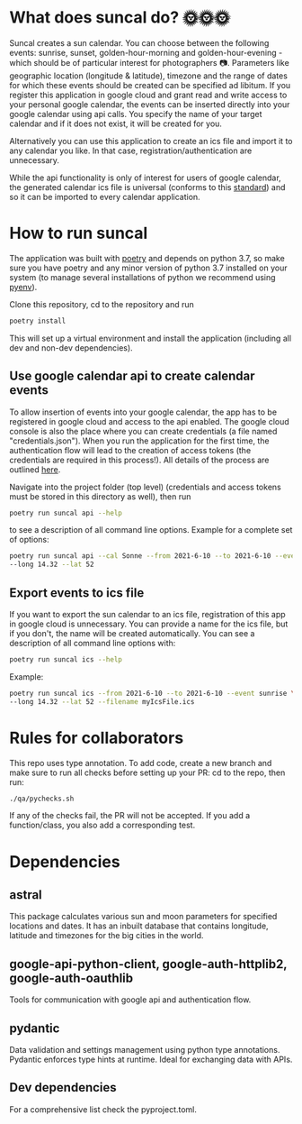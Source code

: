 # What does suncal do? 🌞🌞🌞

Suncal creates a sun calendar. You can choose between the following events: sunrise, sunset, golden-hour-morning and
golden-hour-evening - which should be of particular interest for photographers 📷.
Parameters like geographic location (longitude & latitude), timezone and the range of dates for which these events 
should be created can be specified ad libitum. If you register this application in google cloud and grant read and write
access to your personal google calendar, the events can be inserted directly into your google calendar using api calls.
You specify the name of your target calendar and if it does not exist, it will be created for you.

Alternatively you can use this application to create an ics file and import it to any calendar you like. In that case,
registration/authentication are unnecessary.  

While the api functionality is only of interest for users of google calendar, the generated calendar ics file is 
universal (conforms to this [standard](https://datatracker.ietf.org/doc/html/rfc5545#page-102)) and so it can be 
imported to every calendar application. 
 
# How to run suncal

The application was built with [poetry](https://python-poetry.org/) and depends on python 3.7, so make sure you have 
poetry and any minor version of python 3.7 installed on your system (to manage several installations of python we recommend 
using [pyenv](https://github.com/pyenv/pyenv)). 

Clone this repository, cd to the repository and run

```bash
poetry install
```
This will set up a virtual environment and install the application (including all dev and non-dev dependencies).

## Use google calendar api to create calendar events

To allow insertion of events into your google calendar, the app has to be registered in google cloud and access to the
api enabled. The google cloud console is also the place where you can create credentials (a file named "credentials.json").
When you run the application for the first time, the authentication flow will lead to the creation of access tokens (the
credentials are required in this process!). All details of the process are outlined 
[here](https://developers.google.com/calendar/quickstart/python). 

Navigate into the project folder (top level) (credentials and access tokens must be stored in this directory as well),
then run

```bash
poetry run suncal api --help
```

to see a description of all command line options.
Example for a complete set of options:

```bash
poetry run suncal api --cal Sonne --from 2021-6-10 --to 2021-6-10 --event sunrise --timezone 'Europe/Berlin' \
--long 14.32 --lat 52
```

## Export events to ics file

If you want to export the sun calendar to an ics file, registration of this app in google cloud is unnecessary.
You can provide a name for the ics file, but if you don't, the name will be created automatically. You can see a
description of all command line options with:

```bash
poetry run suncal ics --help
```

Example:

```bash
poetry run suncal ics --from 2021-6-10 --to 2021-6-10 --event sunrise \
--long 14.32 --lat 52 --filename myIcsFile.ics
```

# Rules for collaborators

This repo uses type annotation. To add code, 
create a new branch and make sure to run all checks before setting up your PR: cd to the repo, then run:

```bash
./qa/pychecks.sh
```

If any of the checks fail, the PR will not be accepted. If you add a function/class, 
you also add a corresponding test.

# Dependencies

## astral
This package calculates various sun and moon parameters for specified
locations and dates. It has an inbuilt database that contains longitude,
latitude and timezones for the big cities in the world.

## google-api-python-client, google-auth-httplib2, google-auth-oauthlib
Tools for communication with google api and authentication flow.

## pydantic
Data validation and settings management using python type annotations.
Pydantic enforces type hints at runtime. Ideal for exchanging data with APIs.

## Dev dependencies
For a comprehensive list check the pyproject.toml.
